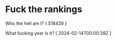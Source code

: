 # Fuck the rankings

Who the hell am I?
{ 518439 }

What fucking year is it?
[ 2024-02-14T00:00:39Z ]
